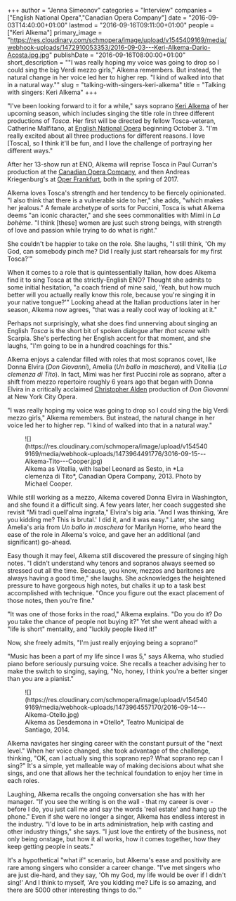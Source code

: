+++
author = "Jenna Simeonov"
categories = "Interview"
companies = ["English National Opera","Canadian Opera Company"]
date = "2016-09-03T14:40:00+01:00"
lastmod = "2016-09-16T09:11:00+01:00"
people = ["Keri Alkema"]
primary_image = "https://res.cloudinary.com/schmopera/image/upload/v1545409169/media/webhook-uploads/1472910053353/2016-09-03---Keri-Alkema-Dario-Acosta.jpg.jpg"
publishDate = "2016-09-16T08:00:00+01:00"
short_description = "&quot;I was really hoping my voice was going to drop so I could sing the big Verdi mezzo girls,&quot; Alkema remembers. But instead, the natural change in her voice led her to higher rep. &quot;I kind of walked into that in a natural way.&quot;"
slug = "talking-with-singers-keri-alkema"
title = "Talking with singers: Keri Alkema"
+++

"I've been looking forward to it for a while," says soprano [Keri Alkema](/scene/people/keri-alkema/) of her upcoming season, which includes singing the title role in three different productions of *Tosca*. Her first will be directed by fellow Tosca-veteran, Catherine Malfitano, at [English National Opera](https://www.eno.org/whats-on/tosca/) beginning October 3. "I'm really excited about all three productions for different reasons. I love [Tosca], so I think it'll be fun, and I love the challenge of portraying her different ways." 

After her 13-show run at ENO, Alkema will reprise Tosca in Paul Curran's production at the [Canadian Opera Company](http://www.coc.ca/PerformancesAndTickets/1617Season/Tosca.aspx), and then Andreas Kriegenburg's at [Oper Frankfurt](http://www.oper-frankfurt.de/de/spielplan/tosca/?id_datum=348#date), both in the spring of 2017.

Alkema loves Tosca's strength and her tendency to be fiercely opinionated. "I also think that there is a vulnerable side to her," she adds, "which makes her jealous." A female archetype of sorts for Puccini, Tosca is what Alkema deems "an iconic character," and she sees commonalities with Mimì in *La bohème*. "I think [these] women are just such strong beings, with strength of love and passion while trying to do what is right."

She couldn't be happier to take on the role. She laughs, "I still think, 'Oh my God, can somebody pinch me? Did I really just start rehearsals for my first Tosca?'"

When it comes to a role that is quintessentially Italian, how does Alkema find it to sing Tosca at the strictly-English ENO? Thought she admits to some initial hesitation, "a coach friend of mine said, 'Yeah, but how much better will you actually really know this role, because you're singing it in your native tongue?'" Looking ahead at the Italian productions later in her season, Alkema now agrees, "that was a really cool way of looking at it."

Perhaps not surprisingly, what she does find unnerving about singing an English *Tosca* is the short bit of spoken dialogue after *that scene* with Scarpia. She's perfecting her English accent for that moment, and she laughs, "I'm going to be in a hundred coachings for this."

Alkema enjoys a calendar filled with roles that most sopranos covet, like Donna Elvira (*Don Giovanni*), Amelia (*Un ballo in maschera*), and Vitellia (*La clemenza di Tito*). In fact, Mimì was her first Puccini role as soprano, after a shift from mezzo repertoire roughly 6 years ago that began with Donna Elvira in a critically acclaimed [Christopher Alden](/talking-with-directors-christopher-alden/) production of *Don Giovanni* at New York City Opera.

"I was really hoping my voice was going to drop so I could sing the big Verdi mezzo girls," Alkema remembers. But instead, the natural change in her voice led her to higher rep. "I kind of walked into that in a natural way."

<figure data-type="image">
![](https://res.cloudinary.com/schmopera/image/upload/v1545409169/media/webhook-uploads/1473964491776/3016-09-15---Alkema-Tito---Cooper.jpg)
<figcaption>Alkema as Vitellia, with Isabel Leonard as Sesto, in *La clemenza di Tito*, Canadian Opera Company, 2013. Photo by Michael Cooper.</figcaption>
</figure>

While still working as a mezzo, Alkema covered Donna Elvira in Washington, and she found it a difficult sing. A few years later, her coach suggested she revisit "Mi tradì quell'alma ingrata," Elvira's big aria. "And I was thinking, 'Are you kidding me? This is brutal.' I did it, and it was easy." Later, she sang Amelia's aria from *Un ballo in maschera* for Marilyn Horne, who heard the ease of the role in Alkema's voice, and gave her an additional (and significant) go-ahead. 

Easy though it may feel, Alkema still discovered the pressure of singing high notes. "I didn't understand why tenors and sopranos always seemed so stressed out all the time. Because, you know, mezzos and baritones are always having a good time," she laughs. She acknowledges the heightened pressure to have gorgeous high notes, but chalks it up to a task best accomplished with technique. "Once you figure out the exact placement of those notes, then you're fine."

"It was one of those forks in the road," Alkema explains. "Do you do it? Do you take the chance of people not buying it?" Yet she went ahead with a "life is short" mentality, and "luckily people liked it!"

Now, she freely admits, "I'm just really enjoying being a soprano!"

"Music has been a part of my life since I was 5," says Alkema, who studied piano before seriously pursuing voice. She recalls a teacher advising her to make the switch to singing, saying, "No, honey, I think you're a better singer than you are a pianist."

<figure data-type="image">
![](https://res.cloudinary.com/schmopera/image/upload/v1545409169/media/webhook-uploads/1473964557170/2016-09-14---Alkema-Otello.jpg)
<figcaption>Alkema as Desdemona in *Otello*, Teatro Municipal de Santiago, 2014.</figcaption>
</figure>

Alkema navigates her singing career with the constant pursuit of the "next level." When her voice changed, she took advantage of the challenge, thinking, "OK, can I actually sing this soprano rep? What soprano rep can I sing?" It's a simple, yet malleable way of making decisions about what she sings, and one that allows her the technical foundation to enjoy her time in each roles. 

Laughing, Alkema recalls the ongoing conversation she has with her manager. "If you see the writing is on the wall - that my career is over - before I do, you just call me and say the words 'real estate' and hang up the phone." Even if she were no longer a singer, Alkema has endless interest in the industry. "I'd love to be in arts administration, help with casting and other industry things," she says. "I just love the entirety of the business, not only being onstage, but how it all works, how it comes together, how they keep getting people in seats."

It's a hypothetical "what if" scenario, but Alkema's ease and positivity are rare among singers who consider a career change. "I've met singers who are just die-hard, and they say, 'Oh my God, my life would be over if I didn't sing!' And I think to myself, 'Are you kidding me? Life is so amazing, and there are 5000 other interesting things to do.'"
